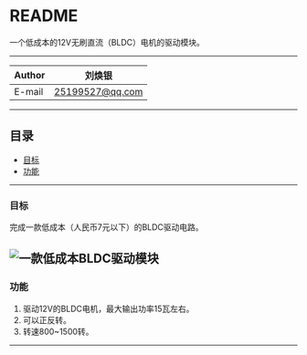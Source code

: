 README
===========================
一个低成本的12V无刷直流（BLDC）电机的驱动模块。

------

|Author|刘焕银|
|---|---
|E-mail|25199527@qq.com

------

## 目录
* [目标](#目标)
* [功能](#功能)

------

### 目标
完成一款低成本（人民币7元以下）的BLDC驱动电路。  

![](https://github.com/oshwcom/BLDC_STC15W401/blob/master/KiCAD/BLDC_STC15W401AS.png "一款低成本BLDC驱动模块")
------

### 功能
1. 驱动12V的BLDC电机，最大输出功率15瓦左右。
2. 可以正反转。
3. 转速800~1500转。

------